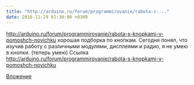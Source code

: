 ```yaml
---
title: "http://arduino.ru/forum/programmirovanie/rabota-s-..."
date: 2016-11-29 01:30:00 +0300
---
```


http://arduino.ru/forum/programmirovanie/rabota-s-knopkami-v-pomoshch-novichku хорошая подборка по кнопкам. Сегодня понял, что изучив работу с различными модулями, дисплеями и радио, я не умею в кнопки. (теперь умею)
Ссылка
http://arduino.ru/forum/programmirovanie/rabota-s-knopkami-v-pomoshch-novichku

[Вложение](http://arduino.ru/forum/programmirovanie/rabota-s-knopkami-v-pomoshch-novichku)
